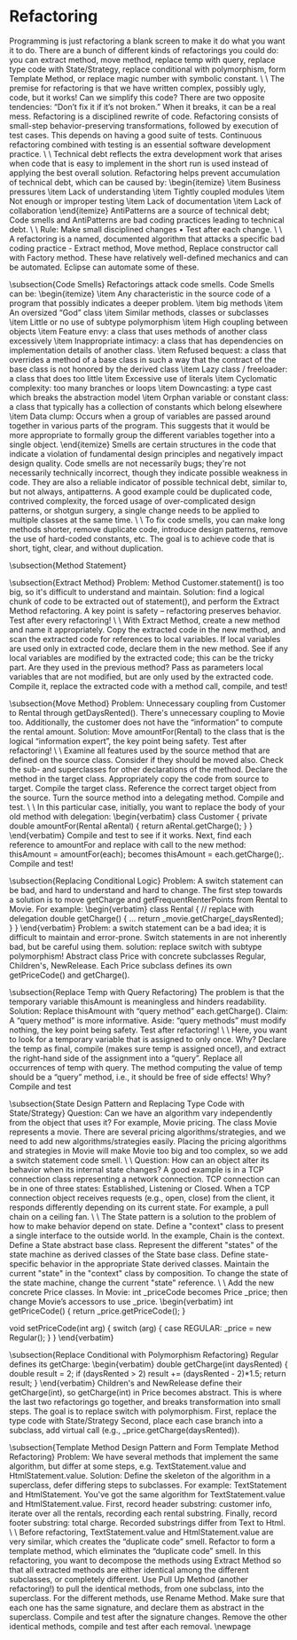 # Refactoring
Programming is just refactoring a blank screen to make it do what you want it to do.  There are a bunch of different kinds of refactorings you could do: you can extract method, move method, replace temp with query, replace type code with State/Strategy, replace conditional with polymorphism, form Template Method, or replace magic number with symbolic constant.
\\
\\
The premise for refactoring is that we have written complex, possibly ugly, code, but it works!  Can we simplify this code?  There are two opposite tendencies: “Don’t fix it if it’s not broken.”  When it breaks, it can be a real mess.  Refactoring is a disciplined rewrite of code.  Refactoring consists of small-step behavior-preserving transformations, followed by execution of test cases.  This depends on having a good suite of tests.  Continuous refactoring combined with testing is an essential software development practice.
\\
\\
Technical debt reflects the extra development work that arises when code that is easy to implement in the short run is used instead of applying the best overall solution.  Refactoring helps prevent accumulation of technical debt, which can be caused by:
\begin{itemize}
    \item Business pressures
    \item Lack of understanding
    \item Tightly coupled modules
    \item Not enough or improper testing 
    \item Lack of documentation
    \item Lack of collaboration
\end{itemize}
AntiPatterns are a source of technical debt; Code smells and AntiPatterns are bad coding practices leading to technical debt.
\\
\\
Rule: Make small disciplined changes • Test after each change.
\\
\\
A refactoring is a named, documented algorithm that attacks a specific bad coding practice - Extract method, Move method, Replace constructor call with Factory method.  These have relatively well-defined mechanics and can be automated.  Eclipse can automate some of these.

\subsection{Code Smells}
Refactorings attack code smells.  Code Smells can be:
\begin{itemize}
    \item Any characteristic in the source code of a program that possibly indicates a deeper problem.
    \item big methods
    \item An oversized “God” class
    \item Similar methods, classes or subclasses
    \item Little or no use of subtype polymorphism
    \item High coupling between objects
    \item Feature envy: a class that uses methods of another class excessively
    \item Inappropriate intimacy: a class that has dependencies on implementation details of another class.
    \item Refused bequest: a class that overrides a method of a base class in such a way that the contract of the base class is not honored by the derived class
    \item Lazy class / freeloader: a class that does too little
    \item Excessive use of literals
    \item Cyclomatic complexity: too many branches or loops
    \item Downcasting: a type cast which breaks the abstraction model
    \item Orphan variable or constant class: a class that typically has a collection of constants which belong elsewhere
    \item Data clump: Occurs when a group of variables are passed around together in various parts of the program.  This suggests that it would be more appropriate to formally group the different variables together into a single object.
\end{itemize}
Smells are certain structures in the code that indicate a violation of fundamental design principles and negatively impact design quality.  Code smells are not necessarily bugs; they're not necessarily technically incorrect, though they indicate possible weakness in code.  They are also a reliable indicator of possible technical debt, similar to, but not always, antipatterns.  A good example could be duplicated code, contrived complexity, the forced usage of over-complicated design patterns, or shotgun surgery, a single change needs to be applied to multiple classes at the same time.
\\
\\
To fix code smells, you can make long methods shorter, remove duplicate code, introduce design patterns, remove the use of hard-coded constants, etc.  The goal is to achieve code that is short, tight, clear, and without duplication.

\subsection{Method Statement}

\subsection{Extract Method}
Problem: Method Customer.statement() is too big, so it's difficult to understand and maintain.  Solution: find a logical chunk of code to be extracted out of statement(), and perform the Extract Method refactoring.  A key point is safety – refactoring preserves behavior.  Test after every refactoring!
\\
\\
With Extract Method, create a new method and name it appropriately.  Copy the extracted code in the new method, and scan the extracted code for references to local variables.  If local variables are used only in extracted code, declare them in the new method.  See if any local variables are modified by the extracted code; this can be the tricky part.  Are they used in the previous method?  Pass as parameters local variables that are not modified, but are only used by the extracted code.  Compile it, replace the extracted code with a method call, compile, and test!

\subsection{Move Method}
Problem: Unnecessary coupling from Customer to Rental through getDaysRented().  There's unnecessary coupling to Movie too.  Additionally, the customer does not have the “information” to compute the rental amount.  Solution: Move amountFor(Rental) to the class that is the logical “information expert”, the key point being safety.  Test after refactoring!
\\
\\
Examine all features used by the source method that are defined on the source class.  Consider if they should be moved also.  Check the sub- and superclasses for other declarations of the method.  Declare the method in the target class.  Appropriately copy the code from source to target.  Compile the target class.  Reference the correct target object from the source.  Turn the source method into a delegating method.  Compile and test.
\\
\\
In this particular case, initially, you want to replace the body of your old method with delegation:
\begin{verbatim}
class Customer {
    private double amountFor(Rental aRental) { 
        return aRental.getCharge();
    } 
}
\end{verbatim}
Compile and test to see if it works.  Next, find each reference to amountFor and replace with call to the new method: thisAmount = amountFor(each); becomes thisAmount = each.getCharge();.  Compile and test!

\subsection{Replacing Conditional Logic}
Problem: A switch statement can be bad, and hard to understand and hard to change.  The first step towards a solution is to move getCharge and getFrequentRenterPoints from Rental to Movie.  For example:
\begin{verbatim}
    class Rental { // replace with delegation 
        double getCharge() {
        ...
        return _movie.getCharge(_daysRented);
    }
}
\end{verbatim}
Problem: a switch statement can be a bad idea; it is difficult to maintain and error-prone.  Switch statements in are not inherently bad, but be careful using them.  solution: replace switch with subtype polymorphism!  Abstract class Price with concrete subclasses Regular, Children's, NewRelease.  Each Price subclass defines its own getPriceCode() and getCharge().

\subsection{Replace Temp with Query Refactoring}
The problem is that the temporary variable thisAmount is meaningless and hinders readability.  Solution: Replace thisAmount with “query method” each.getCharge().  Claim: A “query method” is more informative.  Aside: “query methods” must modify nothing, the key point being safety.  Test after refactoring!
\\
\\
Here, you want to look for a temporary variable that is assigned to only once.  Why?  Declare the temp as final, compile (makes sure temp is assigned once!), and extract the right-hand side of the assignment into a “query”.  Replace all occurrences of temp with query.  The method computing the value of temp should be a “query” method, i.e., it should be free of side effects!  Why?  Compile and test

\subsection{State Design Pattern and Replacing Type Code with State/Strategy}
Question: Can we have an algorithm vary independently from the object that uses it?  For example, Movie pricing.  The class Movie represents a movie.  There are several pricing algorithms/strategies, and we need to add new algorithms/strategies easily.  Placing the pricing algorithms and strategies in Movie will make Movie too big and too complex, so we add a switch statement code smell.
\\
\\
Question: How can an object alter its behavior when its internal state changes?  A good example is in a TCP connection class representing a network connection.  TCP connection can be in one of three states: Established, Listening or Closed.  When a TCP connection object receives requests (e.g., open, close) from the client, it responds differently depending on its current state.  For example, a pull chain on a ceiling fan.
\\
\\
The State pattern is a solution to the problem of how to make behavior depend on state.  Define a "context" class to present a single interface to the outside world.  In the example, Chain is the context.  Define a State abstract base class.  Represent the different "states" of the state machine as derived classes of the State base class.  Define state-specific behavior in the appropriate State derived classes.  Maintain the current "state" in the "context" class by composition.  To change the state of the state machine, change the current "state" reference.
\\
\\
Add the new concrete Price classes.  In Movie: int \_priceCode becomes Price \_price; then change Movie’s accessors to use \_price.
\begin{verbatim}
int getPriceCode() { return _price.getPriceCode(); }

void setPriceCode(int arg) {
    switch (arg) {
        case REGULAR: _price = new Regular();
    }
}
\end{verbatim}

\subsection{Replace Conditional with Polymorphism Refactoring}
Regular defines its getCharge:
\begin{verbatim}
double getCharge(int daysRented) { 
    double result = 2;
    if (daysRented > 2)
        result += (daysRented - 2)*1.5;
    return result;
}
\end{verbatim}
Children's and NewRelease define their getCharge(int), so getCharge(int) in Price becomes abstract.  This is where the last two refactorings go together, and breaks transformation into small steps.  The goal is to replace switch with polymorphism.  First, replace the type code with State/Strategy  Second, place each case branch into a subclass, add virtual call (e.g., \_price.getCharge(daysRented)).

\subsection{Template Method Design Pattern and Form Template Method Refactoring}
Problem: We have several methods that implement the same algorithm, but differ at some steps, e.g. TextStatement.value and HtmlStatement.value.  Solution: Define the skeleton of the algorithm in a superclass, defer differing steps to subclasses.  For example: TextStatement and HtmlStatement.  You've got the same algorithm for TextStatement.value and HtmlStatement.value.  First, record header substring: customer info, iterate over all the rentals, recording each rental substring.  Finally, record footer substring: total charge.  Recorded substrings differ from Text to Html.
\\
\\
Before refactoring, TextStatement.value and HtmlStatement.value are very similar, which creates the “duplicate code” smell.  Refactor to form a template method, which eliminates the “duplicate code” smell.  In this refactoring, you want to decompose the methods using Extract Method so that all extracted methods are either identical among the different subclasses, or completely different.  Use Pull Up Method (another refactoring!) to pull the identical methods, from one subclass, into the superclass.  For the different methods, use Rename Method.  Make sure that each one has the same signature, and declare them as abstract in the superclass.  Compile and test after the signature changes.  Remove the other identical methods, compile and test after each removal.
\newpage